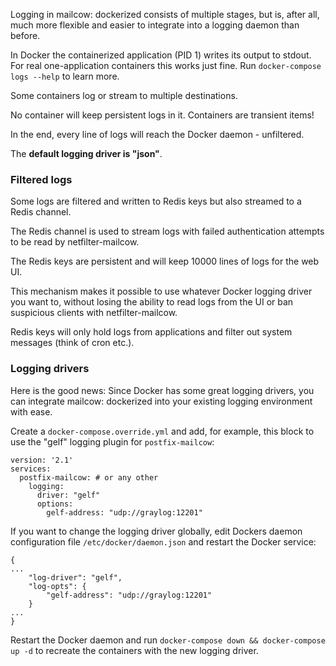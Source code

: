 Logging in mailcow: dockerized consists of multiple stages, but is, after all, much more flexible and easier to integrate into a logging daemon than before.

In Docker the containerized application (PID 1) writes its output to stdout. For real one-application containers this works just fine.
Run `docker-compose logs --help` to learn more. 

Some containers log or stream to multiple destinations.

No container will keep persistent logs in it. Containers are transient items!

In the end, every line of logs will reach the Docker daemon - unfiltered.

The **default logging driver is "json"**.

### Filtered logs

Some logs are filtered and written to Redis keys but also streamed to a Redis channel.

The Redis channel is used to stream logs with failed authentication attempts to be read by netfilter-mailcow.

The Redis keys are persistent and will keep 10000 lines of logs for the web UI.

This mechanism makes it possible to use whatever Docker logging driver you want to, without losing 
the ability to read logs from the UI or ban suspicious clients with netfilter-mailcow.

Redis keys will only hold logs from applications and filter out system messages (think of cron etc.).

### Logging drivers

Here is the good news: Since Docker has some great logging drivers, you can integrate mailcow: dockerized into your existing logging environment with ease.

Create a `docker-compose.override.yml` and add, for example, this block to use the "gelf" logging plugin for `postfix-mailcow`:

```
version: '2.1'
services:
  postfix-mailcow: # or any other
    logging:
      driver: "gelf"
      options:
        gelf-address: "udp://graylog:12201"  
```

If you want to change the logging driver globally, edit Dockers daemon configuration file `/etc/docker/daemon.json` and restart the Docker service:

```
{
...
    "log-driver": "gelf",
    "log-opts": {
        "gelf-address": "udp://graylog:12201"
    }
...
}

```

Restart the Docker daemon and run `docker-compose down && docker-compose up -d` to recreate the containers with the new logging driver.
